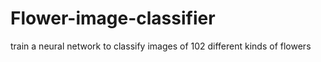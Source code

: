# Flower-image-classifier
train a neural network to classify images of 102 different kinds of flowers
